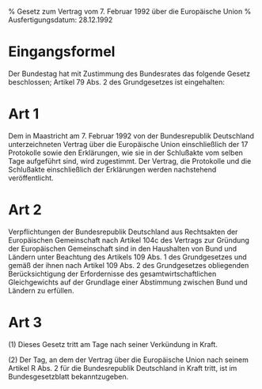 % Gesetz zum Vertrag vom 7. Februar 1992 über die Europäische Union
% Ausfertigungsdatum: 28.12.1992
 
# Eingangsformel

Der Bundestag hat mit Zustimmung des Bundesrates das folgende Gesetz beschlossen; Artikel 79 Abs. 2 des Grundgesetzes ist eingehalten:

# Art 1

Dem in Maastricht am 7. Februar 1992 von der Bundesrepublik Deutschland unterzeichneten Vertrag über die Europäische Union einschließlich der 17 Protokolle sowie den Erklärungen, wie sie in der Schlußakte vom selben Tage aufgeführt sind, wird zugestimmt. Der Vertrag, die Protokolle und die Schlußakte einschließlich der Erklärungen werden nachstehend veröffentlicht.

# Art 2

Verpflichtungen der Bundesrepublik Deutschland aus Rechtsakten der Europäischen Gemeinschaft nach Artikel 104c des Vertrags zur Gründung der Europäischen Gemeinschaft sind in den Haushalten von Bund und Ländern unter Beachtung des Artikels 109 Abs. 1 des Grundgesetzes und gemäß der ihnen nach Artikel 109 Abs. 2 des Grundgesetzes obliegenden Berücksichtigung der Erfordernisse des gesamtwirtschaftlichen Gleichgewichts auf der Grundlage einer Abstimmung zwischen Bund und Ländern zu erfüllen.

# Art 3

(1) Dieses Gesetz tritt am Tage nach seiner Verkündung in Kraft.

(2) Der Tag, an dem der Vertrag über die Europäische Union nach seinem Artikel R Abs. 2 für die Bundesrepublik Deutschland in Kraft tritt, ist im Bundesgesetzblatt bekanntzugeben.
